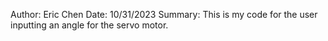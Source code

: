 Author: Eric Chen
Date: 10/31/2023
Summary: This is my code for the user inputting an angle for the servo motor.
